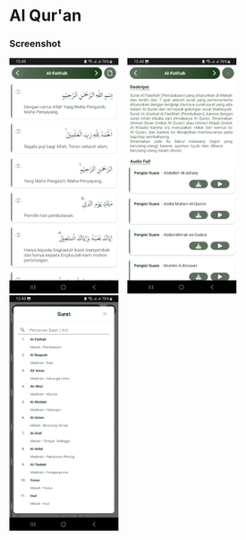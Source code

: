 # Al Qur'an

### Screenshot

<img src="https://github.com/Faris-0/Al_Quran/blob/master/screenshot/image_1.jpg?raw=true" width="195" height="420">&nbsp;&nbsp;&nbsp;&nbsp;<img src="https://github.com/Faris-0/Al_Quran/blob/master/screenshot/image_2.jpg?raw=true" width="195" height="420">&nbsp;&nbsp;&nbsp;&nbsp;<img src="https://github.com/Faris-0/Al_Quran/blob/master/screenshot/image_3.jpg?raw=true" width="195" height="420">
